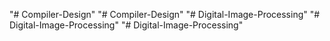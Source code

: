 "# Compiler-Design" 
"# Compiler-Design" 
"# Digital-Image-Processing" 
"# Digital-Image-Processing" 
"# Digital-Image-Processing" 
